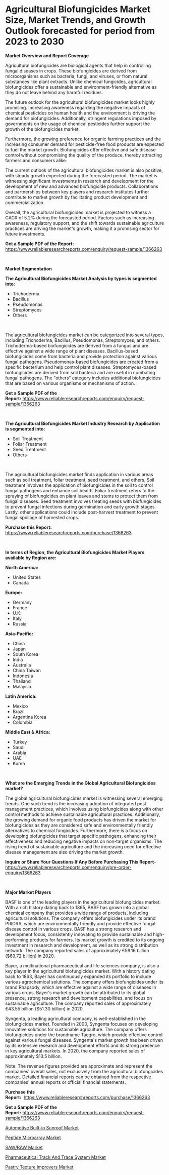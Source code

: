 <p><h1>Agricultural Biofungicides Market Size, Market Trends, and Growth Outlook forecasted for period from 2023 to 2030</h1></p><p><strong>Market Overview and Report Coverage</strong></p>
<p><p>Agricultural biofungicides are biological agents that help in controlling fungal diseases in crops. These biofungicides are derived from microorganisms such as bacteria, fungi, and viruses, or from natural substances like plant extracts. Unlike chemical fungicides, agricultural biofungicides offer a sustainable and environment-friendly alternative as they do not leave behind any harmful residues.</p><p>The future outlook for the agricultural biofungicides market looks highly promising. Increasing awareness regarding the negative impacts of chemical pesticides on human health and the environment is driving the demand for biofungicides. Additionally, stringent regulations imposed by governments on the usage of chemical pesticides further support the growth of the biofungicides market.</p><p>Furthermore, the growing preference for organic farming practices and the increasing consumer demand for pesticide-free food products are expected to fuel the market growth. Biofungicides offer effective and safe disease control without compromising the quality of the produce, thereby attracting farmers and consumers alike.</p><p>The current outlook of the agricultural biofungicides market is also positive, with steady growth expected during the forecasted period. The market is witnessing significant investments in research and development for the development of new and advanced biofungicide products. Collaborations and partnerships between key players and research institutes further contribute to market growth by facilitating product development and commercialization.</p><p>Overall, the agricultural biofungicides market is projected to witness a CAGR of 5.2% during the forecasted period. Factors such as increasing awareness, regulatory support, and the shift towards sustainable agriculture practices are driving the market's growth, making it a promising sector for future investments.</p></p>
<p><strong>Get a Sample PDF of the Report:</strong> <a href="https://www.reliableresearchreports.com/enquiry/request-sample/1366263">https://www.reliableresearchreports.com/enquiry/request-sample/1366263</a></p>
<p>&nbsp;</p>
<p><strong>Market Segmentation</strong></p>
<p><strong>The Agricultural Biofungicides Market Analysis by types is segmented into:</strong></p>
<p><ul><li>Trichoderma</li><li>Bacillus</li><li>Pseudomonas</li><li>Streptomyces</li><li>Others</li></ul></p>
<p>&nbsp;</p>
<p><p>The agricultural biofungicides market can be categorized into several types, including Trichoderma, Bacillus, Pseudomonas, Streptomyces, and others. Trichoderma-based biofungicides are derived from a fungus and are effective against a wide range of plant diseases. Bacillus-based biofungicides come from bacteria and provide protection against various fungal pathogens. Pseudomonas-based biofungicides are created from a specific bacterium and help control plant diseases. Streptomyces-based biofungicides are derived from soil bacteria and are useful in combating fungal pathogens. The "others" category includes additional biofungicides that are based on various organisms or mechanisms of action.</p></p>
<p><strong>Get a Sample PDF of the Report:</strong>&nbsp;<a href="https://www.reliableresearchreports.com/enquiry/request-sample/1366263">https://www.reliableresearchreports.com/enquiry/request-sample/1366263</a></p>
<p>&nbsp;</p>
<p><strong>The Agricultural Biofungicides Market Industry Research by Application is segmented into:</strong></p>
<p><ul><li>Soil Treatment</li><li>Foliar Treatment</li><li>Seed Treatment</li><li>Others</li></ul></p>
<p>&nbsp;</p>
<p><p>The agricultural biofungicides market finds application in various areas such as soil treatment, foliar treatment, seed treatment, and others. Soil treatment involves the application of biofungicides in the soil to control fungal pathogens and enhance soil health. Foliar treatment refers to the spraying of biofungicides on plant leaves and stems to protect them from fungal diseases. Seed treatment involves treating seeds with biofungicides to prevent fungal infections during germination and early growth stages. Lastly, other applications could include post-harvest treatment to prevent fungal spoilage of harvested crops.</p></p>
<p><strong>Purchase this Report:</strong>&nbsp; <a href="https://www.reliableresearchreports.com/purchase/1366263">https://www.reliableresearchreports.com/purchase/1366263</a></p>
<p>&nbsp;</p>
<p><strong>In terms of Region, the Agricultural Biofungicides Market Players available by Region are:</strong></p>
<p>
    <p> <strong> North America: </strong>
        <ul>
            <li>United States</li>
            <li>Canada</li>
        </ul>
        </p> 
    <p> <strong> Europe: </strong>
        <ul>
            <li>Germany</li>
            <li>France</li>
            <li>U.K.</li>
            <li>Italy</li>
            <li>Russia</li>
        </ul>
        </p> 
    <p> <strong> Asia-Pacific: </strong>
        <ul>
            <li>China</li>
            <li>Japan</li>
            <li>South Korea</li>
            <li>India</li>
            <li>Australia</li>
            <li>China Taiwan</li>
            <li>Indonesia</li>
            <li>Thailand</li>
            <li>Malaysia</li>
        </ul>
        </p> 
    <p> <strong> Latin America: </strong>
        <ul>
            <li>Mexico</li>
            <li>Brazil</li>
            <li>Argentina Korea</li>
            <li>Colombia</li>
        </ul>
        </p> 
    <p> <strong> Middle East & Africa: </strong>
        <ul>
            <li>Turkey</li>
            <li>Saudi</li>
            <li>Arabia</li>
            <li>UAE</li>
            <li>Korea</li>
        </ul>
    </p>
    </p>
<p>&nbsp;</p>
<p><strong>What are the Emerging Trends in the Global Agricultural Biofungicides market?</strong></p>
<p><p>The global agricultural biofungicides market is witnessing several emerging trends. One such trend is the increasing adoption of integrated pest management practices, which involves using biofungicides along with other control methods to achieve sustainable agricultural practices. Additionally, the growing demand for organic food products has driven the market for biofungicides as they are considered safe and environmentally friendly alternatives to chemical fungicides. Furthermore, there is a focus on developing biofungicides that target specific pathogens, enhancing their effectiveness and reducing negative impacts on non-target organisms. The rising trend of sustainable agriculture and the increasing need for effective disease management are also driving the market growth.</p></p>
<p><strong>Inquire or Share Your Questions If Any Before Purchasing This Report</strong>- <a href="https://www.reliableresearchreports.com/enquiry/pre-order-enquiry/1366263">https://www.reliableresearchreports.com/enquiry/pre-order-enquiry/1366263</a></p>
<p>&nbsp;</p>
<p><strong>Major Market Players</strong></p>
<p><p>BASF is one of the leading players in the agricultural biofungicides market. With a rich history dating back to 1865, BASF has grown into a global chemical company that provides a wide range of products, including agricultural solutions. The company offers biofungicides under its brand PRIORA, which are environmentally friendly and provide effective fungal disease control in various crops. BASF has a strong research and development focus, consistently innovating to provide sustainable and high-performing products for farmers. Its market growth is credited to its ongoing investment in research and development, as well as its strong distribution network. The company reported sales of approximately €59.16 billion ($69.72 billion) in 2020.</p><p>Bayer, a multinational pharmaceutical and life sciences company, is also a key player in the agricultural biofungicides market. With a history dating back to 1863, Bayer has continuously expanded its portfolio to include various agrochemical solutions. The company offers biofungicides under its brand Rhapsody, which are effective against a wide range of diseases in various crops. Bayer's market growth can be attributed to its global presence, strong research and development capabilities, and focus on sustainable agriculture. The company reported sales of approximately €43.55 billion ($51.30 billion) in 2020.</p><p>Syngenta, a leading agricultural company, is well-established in the biofungicides market. Founded in 2000, Syngenta focuses on developing innovative solutions for sustainable agriculture. The company offers biofungicides under the brandname Taegro, which provide effective control against various fungal diseases. Syngenta's market growth has been driven by its extensive research and development efforts and its strong presence in key agricultural markets. In 2020, the company reported sales of approximately $13.5 billion.</p><p>Note: The revenue figures provided are approximate and represent the companies' overall sales, not exclusively from the agricultural biofungicides market. Detailed financial reports can be obtained from the respective companies' annual reports or official financial statements.</p></p>
<p><strong>Purchase this Report:</strong>&nbsp;&nbsp;<a href="https://www.reliableresearchreports.com/purchase/1366263">https://www.reliableresearchreports.com/purchase/1366263</a></p>
<p></p>
<p><strong>Get a Sample PDF of the Report:</strong>&nbsp;<a href="https://www.reliableresearchreports.com/enquiry/request-sample/1366263">https://www.reliableresearchreports.com/enquiry/request-sample/1366263</a></p>
<p><p><a href="https://www.linkedin.com/pulse/automotive-built-in-sunroof-market-size-2023-2030-global-mfwye/">Automotive Built-in Sunroof Market</a></p><p><a href="https://medium.com/@rosaleekoss/peptide-microarray-market-size-cagr-trends-2024-2030-34b2ab3a92d0">Peptide Microarray Market</a></p><p><a href="https://www.linkedin.com/pulse/sawbaw-market-research-report-provides-thorough-industry-ezkee/">SAW/BAW Market</a></p><p><a href="https://medium.com/@orphabrakus2023/pharmaceutical-track-and-trace-system-market-size-cagr-trends-2024-2030-5a0c35783e8b">Pharmaceutical Track And Trace System Market</a></p><p><a href="https://www.linkedin.com/pulse/pastry-texture-improvers-market-size-growth-forecast-from-0vruf/">Pastry Texture Improvers Market</a></p></p>